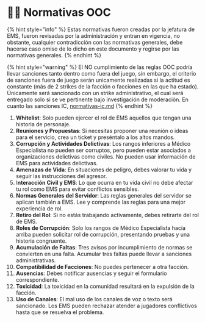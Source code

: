 # 👩‍⚕️ Normativas OOC

{% hint style="info" %}
Estas normativas fueron creadas por la jefatura de EMS, fueron revisadas por la administración y entran en vigencia, no obstante, cualquier contradicción con las normativas generales, debe hacerse caso omiso de lo dicho en este documento y regirse por las normativas generales.
{% endhint %}

{% hint style="warning" %}
El NO cumplimiento de las reglas OOC podría llevar sanciones tanto dentro como fuera del juego, sin embargo, el criterio de sanciones fuera de juego serán unicamente realizadas si la actitud es constante (más de 2 strikes de la facción o facciones en las que ha estado). Únicamente será sancionado con un strike administrativo, el cual será entregado solo si se ve pertinente bajo investigación de moderación. En cuanto las sanciones IC, [normativas-ic.md](normativas-ic.md "mention")
{% endhint %}

1. **Whitelist**: Solo pueden ejercer el rol de EMS aquellos que tengan una historia de personaje.
2. **Reuniones y Propuestas**: Si necesitas proponer una reunión o ideas para el servicio, crea un ticket y preséntalo a los altos mandos.
3. **Corrupción y Actividades Delictivas**: Los rangos inferiores a Médico Especialista no pueden ser corruptos, pero pueden estar asociados a organizaciones delictivas como civiles. No pueden usar información de EMS para actividades delictivas.
4. **Amenazas de Vida**: En situaciones de peligro, debes valorar tu vida y seguir las instrucciones del agresor.
5. I**nteracción Civil y EMS**: Lo que ocurra en tu vida civil no debe afectar tu rol como EMS para evitar conflictos sensibles.
6. **Normas Generales del Servidor**: Las reglas generales del servidor se aplican también a EMS. Lee y comprende las reglas para una mejor experiencia de rol.
7. **Retiro del Rol**: Si no estás trabajando activamente, debes retirarte del rol de EMS.
8. **Roles de Corrupción**: Solo los rangos de Médico Especialista hacia arriba pueden solicitar rol de corrupción, presentando pruebas y una historia congruente.
9. **Acumulación de Faltas**: Tres avisos por incumplimiento de normas se convierten en una falta. Acumular tres faltas puede llevar a sanciones administrativas.
10. **Compatibilidad de Facciones**: No puedes pertenecer a otra facción.
11. **Ausencias**: Debes notificar ausencias y seguir el formulario correspondiente.
12. **Toxicidad**: La toxicidad en la comunidad resultará en la expulsión de la facción.
13. **Uso de Canales**: El mal uso de los canales de voz o texto será sancionado. Los EMS pueden rechazar atender a jugadores conflictivos hasta que se resuelva el problema.
